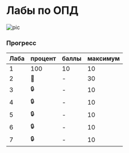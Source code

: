 # Лабы по ОПД

![pic](https://i.pinimg.com/originals/b9/24/e3/b924e35dc0eba4e34318e86481db69eb.gif)

### Прогресс
| Лаба | процент | баллы | максимум |
| ---- | ------- | ----- | -------- | 
|   1  |   100   |   10  |    10    |
|   2  |   🚧   |   -   |    30    |
|   3  |  :lock: |   -   |    10    |
|   4  |  :lock: |   -   |    10    |
|   5  |  :lock: |   -   |    10    |
|   6  |  :lock: |   -   |    10    |
|   7  |  :lock: |   -   |    10    |
